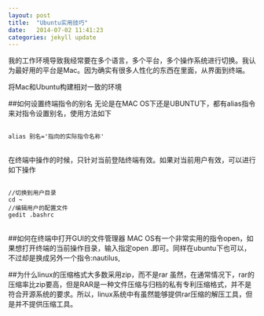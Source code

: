 ```yaml
---
layout: post
title:  "Ubuntu实用技巧"
date:   2014-07-02 11:41:23
categories: jekyll update
---
```



我的工作环境导致我经常要在多个语言，多个平台，多个操作系统进行切换。我认为最好用的平台是Mac。因为确实有很多人性化的东西在里面，从界面到终端。


将Mac和Ubuntu构建相对一致的环境

##如何设置终端指令的别名
无论是在MAC OS下还是UBUNTU下，都有alias指令来对指令设置别名，使用方法如下
<pre>
<code>
alias 别名='指向的实际指令名称'
</code>
</pre>
在终端中操作的时候，只针对当前登陆终端有效。如果对当前用户有效，可以进行如下操作
<pre>
<code>
//切换到用户目录
cd ~
//编辑用户的配置文件
gedit .bashrc
</code>
</pre>

##如何在终端中打开GUI的文件管理器
MAC OS有一个非常实用的指令open，如果想打开终端的当前操作目录，输入指定open .即可。同样在ubuntu下也可以，不过却是换成另外一个指令:nautilus,

##为什么linux的压缩格式大多数采用zip，而不是rar
虽然，在通常情况下，rar的压缩率比zip要高，但是RAR是一种文件压缩与归档的私有专利压缩格式，并不是符合开源系统的要求。所以，linux系统中有虽然能够提供rar压缩的解压工具，但是并不提供压缩工具。
